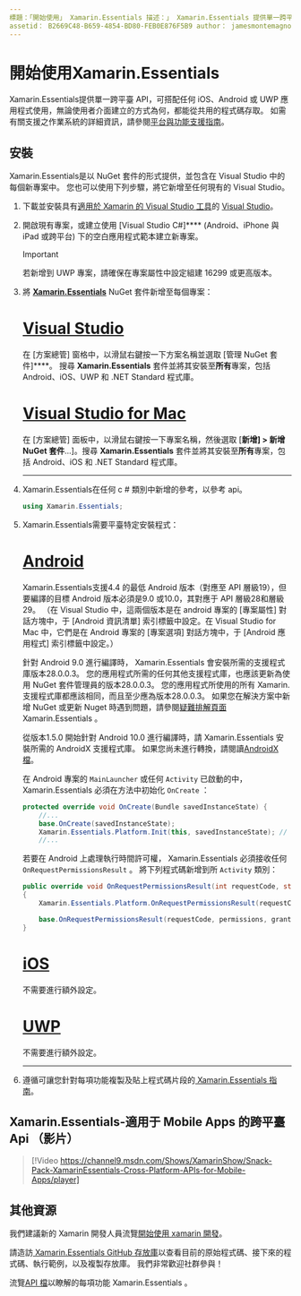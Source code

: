 ```yaml
---
標題：「開始使用」 Xamarin.Essentials 描述：」 Xamarin.Essentials 提供單一跨平臺 API，可搭配任何 IOS、ANDROID 或 UWP 應用程式使用，無論使用者介面建立的方式為何，都能從共用的程式碼存取。」
assetid： B2669C48-B659-4854-BD80-FEB0E876F5B9 author： jamesmontemagno ms-chap： jamont ms. custom： video ms. date： 05/11/2020 no-loc： [ Xamarin.Forms ， Xamarin.Essentials ]
---
```


# <a name="get-started-with-xamarinessentials"></a>開始使用Xamarin.Essentials

Xamarin.Essentials提供單一跨平臺 API，可搭配任何 iOS、Android 或 UWP 應用程式使用，無論使用者介面建立的方式為何，都能從共用的程式碼存取。 如需有關支援之作業系統的詳細資訊，請參閱[平台與功能支援指南](platform-feature-support.md)。

## <a name="installation"></a>安裝

Xamarin.Essentials是以 NuGet 套件的形式提供，並包含在 Visual Studio 中的每個新專案中。 您也可以使用下列步驟，將它新增至任何現有的 Visual Studio。

1. 下載並安裝具有[適用於 Xamarin 的 Visual Studio 工具](~/get-started/installation/index.md)的 [Visual Studio](https://visualstudio.microsoft.com/)。

2. 開啟現有專案，或建立使用 [Visual Studio C#]**** (Android、iPhone 與 iPad 或跨平台) 下的空白應用程式範本建立新專案。

    > [!IMPORTANT]
    > 若新增到 UWP 專案，請確保在專案屬性中設定組建 16299 或更高版本。

3. 將 [**Xamarin.Essentials**](https://www.nuget.org/packages/Xamarin.Essentials/) NuGet 套件新增至每個專案：

    <!--markdownlint-disable MD023 -->
    # <a name="visual-studio"></a>[Visual Studio](#tab/windows)

    在 [方案總管] 窗格中，以滑鼠右鍵按一下方案名稱並選取 [管理 NuGet 套件]****。 搜尋 **Xamarin.Essentials** 套件並將其安裝至**所有**專案，包括 Android、iOS、UWP 和 .NET Standard 程式庫。

    # <a name="visual-studio-for-mac"></a>[Visual Studio for Mac](#tab/macos)

    在 [方案總管] 面板中，以滑鼠右鍵按一下專案名稱，然後選取 [**新增] > 新增 NuGet 套件**...]。搜尋 **Xamarin.Essentials** 套件並將其安裝至**所有**專案，包括 Android、iOS 和 .NET Standard 程式庫。

    -----

4. Xamarin.Essentials在任何 c # 類別中新增的參考，以參考 api。

    ```csharp
    using Xamarin.Essentials;
    ```

5. Xamarin.Essentials需要平臺特定安裝程式：

    # <a name="android"></a>[Android](#tab/android)

    Xamarin.Essentials支援4.4 的最低 Android 版本（對應至 API 層級19），但要編譯的目標 Android 版本必須是9.0 或10.0，其對應于 API 層級28和層級29。 （在 Visual Studio 中，這兩個版本是在 android 專案的 [專案屬性] 對話方塊中，于 [Android 資訊清單] 索引標籤中設定。在 Visual Studio for Mac 中，它們是在 Android 專案的 [專案選項] 對話方塊中，于 [Android 應用程式] 索引標籤中設定。）

    針對 Android 9.0 進行編譯時， Xamarin.Essentials 會安裝所需的支援程式庫版本28.0.0.3。 您的應用程式所需的任何其他支援程式庫，也應該更新為使用 NuGet 套件管理員的版本28.0.0.3。 您的應用程式所使用的所有 Xamarin. 支援程式庫都應該相同，而且至少應為版本28.0.0.3。 如果您在解決方案中新增 NuGet 或更新 Nuget 時遇到問題，請參閱[疑難排解頁面](troubleshooting.md) Xamarin.Essentials 。

    從版本1.5.0 開始針對 Android 10.0 進行編譯時，請 Xamarin.Essentials 安裝所需的 AndroidX 支援程式庫。 如果您尚未進行轉換，請閱讀[AndroidX 檔](https://docs.microsoft.com/xamarin/android/platform/androidx)。

    在 Android 專案的 `MainLauncher` 或任何 `Activity` 已啟動的中， Xamarin.Essentials 必須在方法中初始化 `OnCreate` ：

    ```csharp
    protected override void OnCreate(Bundle savedInstanceState) {
        //...
        base.OnCreate(savedInstanceState);
        Xamarin.Essentials.Platform.Init(this, savedInstanceState); // add this line to your code, it may also be called: bundle
        //...
    ```

    若要在 Android 上處理執行時間許可權， Xamarin.Essentials 必須接收任何 `OnRequestPermissionsResult` 。 將下列程式碼新增到所 `Activity` 類別：

    ```csharp
    public override void OnRequestPermissionsResult(int requestCode, string[] permissions, Android.Content.PM.Permission[] grantResults)
    {
        Xamarin.Essentials.Platform.OnRequestPermissionsResult(requestCode, permissions, grantResults);

        base.OnRequestPermissionsResult(requestCode, permissions, grantResults);
    }
    ```

    # <a name="ios"></a>[iOS](#tab/ios)

    不需要進行額外設定。

    # <a name="uwp"></a>[UWP](#tab/uwp)

    不需要進行額外設定。

    -----

6. 遵循可讓您針對每項功能複製及貼上程式碼片段的[ Xamarin.Essentials 指南](index.md)。

## <a name="xamarinessentials---cross-platform-apis-for-mobile-apps-video"></a>Xamarin.Essentials-適用于 Mobile Apps 的跨平臺 Api （影片）

> [!Video https://channel9.msdn.com/Shows/XamarinShow/Snack-Pack-XamarinEssentials-Cross-Platform-APIs-for-Mobile-Apps/player]

## <a name="other-resources"></a>其他資源

我們建議新的 Xamarin 開發人員流覽[開始使用 xamarin 開發](~/cross-platform/getting-started/index.md)。

請造訪[ Xamarin.Essentials GitHub 存放庫](https://github.com/xamarin/Essentials)以查看目前的原始程式碼、接下來的程式碼、執行範例，以及複製存放庫。 我們非常歡迎社群參與！

流覽[API 檔](xref:Xamarin.Essentials)以瞭解的每項功能 Xamarin.Essentials 。
